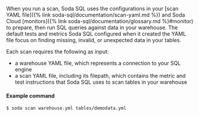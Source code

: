 When you run a scan, Soda SQL uses the configurations in your [scan YAML file]({% link soda-sql/documentation/scan-yaml.md %}) and Soda Cloud [monitors]({% link soda-sql/documentation/glossary.md %}#monitor) to prepare, then run SQL queries against data in your warehouse. The default tests and metrics Soda SQL configured when it created the YAML file focus on finding missing, invalid, or unexpected data in your tables.

Each scan requires the following as input:
- a warehouse YAML file, which represents a connection to your SQL engine
- a scan YAML file, including its filepath, which contains the metric and test instructions that Soda SQL uses to scan tables in your warehouse

#### Example command 
```shell
$ soda scan warehouse.yml tables/demodata.yml
```